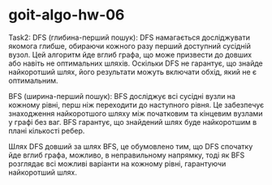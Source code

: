 # goit-algo-hw-06

Task2:
DFS (глибина-перший пошук): DFS намагається досліджувати якомога глибше, обираючи кожного разу перший доступний сусідній вузол. Цей алгоритм йде вглиб графа, що може призвести до довших або навіть не оптимальних шляхів. Оскільки DFS не гарантує, що знайде найкоротший шлях, його результати можуть включати обхід, який не є оптимальним.

BFS (ширина-перший пошук): BFS досліджує всі сусідні вузли на кожному рівні, перш ніж переходити до наступного рівня. Це забезпечує знаходження найкоротшого шляху між початковим та кінцевим вузлами у графі без ваг. BFS гарантує, що знайдений шлях буде найкоротшим в плані кількості ребер.

Шлях DFS довший за шлях BFS, це обумовлено тим, що DFS спочатку йде вглиб графа, можливо, в неправильному напрямку, тоді як BFS розглядає всі можливі варіанти на кожному рівні, гарантуючи найкоротший шлях.